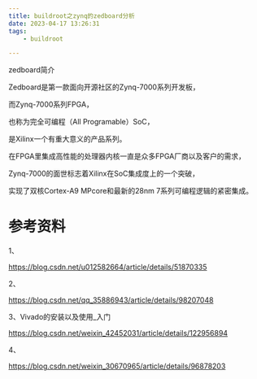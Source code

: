```yaml
---
title: buildroot之zynq的zedboard分析
date: 2023-04-17 13:26:31
tags:
	- buildroot

---
```




zedboard简介

Zedboard是第一款面向开源社区的Zynq-7000系列开发板，

而Zynq-7000系列FPGA，

也称为完全可编程（All Programable）SoC，

是Xilinx一个有重大意义的产品系列。

在FPGA里集成高性能的处理器内核一直是众多FPGA厂商以及客户的需求，

Zynq-7000的面世标志着Xilinx在SoC集成度上的一个突破，

实现了双核Cortex-A9 MPcore和最新的28nm 7系列可编程逻辑的紧密集成。





# 参考资料

1、

https://blog.csdn.net/u012582664/article/details/51870335

2、

https://blog.csdn.net/qq_35886943/article/details/98207048

3、Vivado的安装以及使用_入门

https://blog.csdn.net/weixin_42452031/article/details/122956894

4、

https://blog.csdn.net/weixin_30670965/article/details/96878203